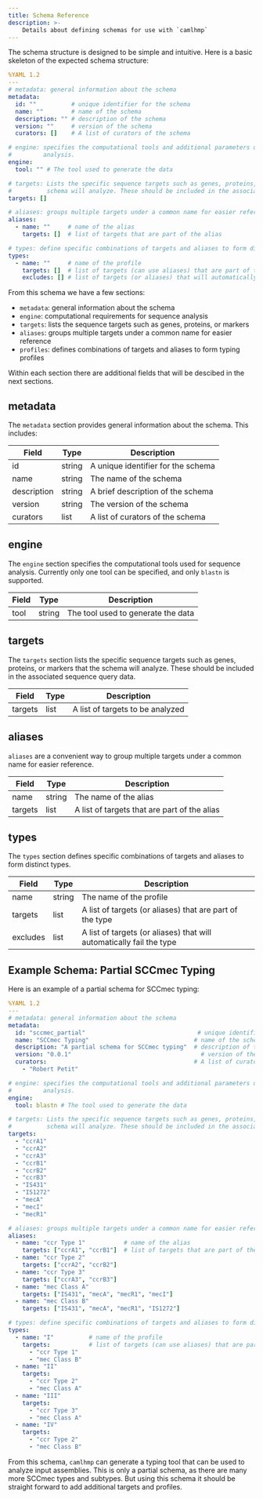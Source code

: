 ```yaml
---
title: Schema Reference
description: >-
    Details about defining schemas for use with `camlhmp`
---
```


The schema structure is designed to be simple and intuitive. Here is a basic skeleton of the
expected schema structure:

```yaml
%YAML 1.2
---
# metadata: general information about the schema
metadata:
  id: ""          # unique identifier for the schema
  name: ""        # name of the schema
  description: "" # description of the schema
  version: ""     # version of the schema
  curators: []    # A list of curators of the schema

# engine: specifies the computational tools and additional parameters used for sequence
#         analysis.
engine:
  tool: "" # The tool used to generate the data

# targets: Lists the specific sequence targets such as genes, proteins, or markers that the
#          schema will analyze. These should be included in the associated sequence query data
targets: []

# aliases: groups multiple targets under a common name for easier reference
aliases:
  - name: ""     # name of the alias
    targets: []  # list of targets that are part of the alias

# types: define specific combinations of targets and aliases to form distinct types
types:
  - name: ""     # name of the profile
    targets: []  # list of targets (can use aliases) that are part of the profile
    excludes: [] # list of targets (or aliases) that will automatically fail the type
```

From this schema we have a few sections:

- `metadata`: general information about the schema
- `engine`: computational requirements for sequence analysis
- `targets`: lists the sequence targets such as genes, proteins, or markers
- `aliases`: groups multiple targets under a common name for easier reference
- `profiles`: defines combinations of targets and aliases to form typing profiles

Within each section there are additional fields that will be descibed in the next sections.

## metadata

The `metadata` section provides general information about the schema. This includes:

| Field        | Type   | Description                                      |
|--------------|--------|--------------------------------------------------|
| id           | string | A unique identifier for the schema               |
| name         | string | The name of the schema                           |
| description  | string | A brief description of the schema                |
| version      | string | The version of the schema                        |
| curators     | list   | A list of curators of the schema                 |

## engine

The `engine` section specifies the computational tools used for sequence analysis. Currently
only one tool can be specified, and only `blastn` is supported.

| Field | Type   | Description                                      |
|-------|--------|--------------------------------------------------|
| tool  | string | The tool used to generate the data               |

## targets

The `targets` section lists the specific sequence targets such as genes, proteins, or markers
that the schema will analyze. These should be included in the associated sequence query data.

| Field   | Type   | Description                                    |
|---------|--------|------------------------------------------------|
| targets | list | A list of targets to be analyzed                 |

## aliases

`aliases` are a convenient way to group multiple targets under a common name for easier
reference.

| Field   | Type   | Description                                    |
|---------|--------|------------------------------------------------|
| name    | string | The name of the alias                          |
| targets | list   | A list of targets that are part of the alias   |

## types

The `types` section defines specific combinations of targets and aliases to form distinct
types.

| Field   | Type   | Description                                                          |
|---------|--------|----------------------------------------------------------------------|
| name    | string | The name of the profile                                              |
| targets | list   | A list of targets (or aliases) that are part of the type             |
| excludes | list  | A list of targets (or aliases) that will automatically fail the type |

## Example Schema: Partial SCCmec Typing

Here is an example of a partial schema for SCCmec typing:

```yaml
%YAML 1.2
---
# metadata: general information about the schema
metadata:
  id: "sccmec_partial"                                # unique identifier for the schema
  name: "SCCmec Typing"                              # name of the schema
  description: "A partial schema for SCCmec typing"  # description of the schema
  version: "0.0.1"                                     # version of the schema
  curators:                                          # A list of curators of the schema
    - "Robert Petit"

# engine: specifies the computational tools and additional parameters used for sequence
#         analysis.
engine:
  tool: blastn # The tool used to generate the data

# targets: Lists the specific sequence targets such as genes, proteins, or markers that the
#          schema will analyze. These should be included in the associated sequence query data
targets:
  - "ccrA1"
  - "ccrA2"
  - "ccrA3"
  - "ccrB1"
  - "ccrB2"
  - "ccrB3"
  - "IS431"
  - "IS1272"
  - "mecA"
  - "mecI"
  - "mecR1"

# aliases: groups multiple targets under a common name for easier reference
aliases:
  - name: "ccr Type 1"           # name of the alias
    targets: ["ccrA1", "ccrB1"]  # list of targets that are part of the alias
  - name: "ccr Type 2"
    targets: ["ccrA2", "ccrB2"]
  - name: "ccr Type 3"
    targets: ["ccrA3", "ccrB3"]
  - name: "mec Class A"
    targets: ["IS431", "mecA", "mecR1", "mecI"]
  - name: "mec Class B"
    targets: ["IS431", "mecA", "mecR1", "IS1272"]

# types: define specific combinations of targets and aliases to form distinct types
types:
  - name: "I"          # name of the profile
    targets:           # list of targets (can use aliases) that are part of the profile
      - "ccr Type 1"
      - "mec Class B"
  - name: "II"
    targets:
      - "ccr Type 2"
      - "mec Class A"
  - name: "III"
    targets:
      - "ccr Type 3"
      - "mec Class A"
  - name: "IV"
    targets:
      - "ccr Type 2"
      - "mec Class B"
```

From this schema, `camlhmp` can generate a typing tool that can be used to analyze input
assemblies. This is only a partial schema, as there are many more SCCmec types and subtypes.
But using this schema it should be straight forward to add additional targets and profiles.
